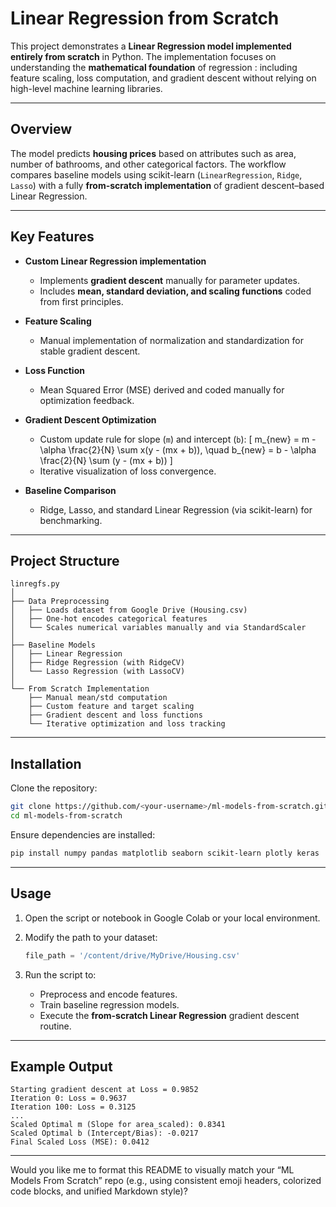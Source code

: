 
# Linear Regression from Scratch

This project demonstrates a **Linear Regression model implemented entirely from scratch** in Python. The implementation focuses on understanding the **mathematical foundation** of regression : including feature scaling, loss computation, and gradient descent without relying on high-level machine learning libraries.

---

##  Overview

The model predicts **housing prices** based on attributes such as area, number of bathrooms, and other categorical factors. The workflow compares baseline models using scikit-learn (`LinearRegression`, `Ridge`, `Lasso`) with a fully **from-scratch implementation** of gradient descent–based Linear Regression.

---

##  Key Features

* **Custom Linear Regression implementation**

  * Implements **gradient descent** manually for parameter updates.
  * Includes **mean, standard deviation, and scaling functions** coded from first principles.

* **Feature Scaling**

  * Manual implementation of normalization and standardization for stable gradient descent.

* **Loss Function**

  * Mean Squared Error (MSE) derived and coded manually for optimization feedback.

* **Gradient Descent Optimization**

  * Custom update rule for slope (`m`) and intercept (`b`):
    [
    m_{new} = m - \alpha \frac{2}{N} \sum x(y - (mx + b)), \quad
    b_{new} = b - \alpha \frac{2}{N} \sum (y - (mx + b))
    ]
  * Iterative visualization of loss convergence.

* **Baseline Comparison**

  * Ridge, Lasso, and standard Linear Regression (via scikit-learn) for benchmarking.

---

## Project Structure

```
linregfs.py
│
├── Data Preprocessing
│   ├── Loads dataset from Google Drive (Housing.csv)
│   ├── One-hot encodes categorical features
│   └── Scales numerical variables manually and via StandardScaler
│
├── Baseline Models
│   ├── Linear Regression
│   ├── Ridge Regression (with RidgeCV)
│   └── Lasso Regression (with LassoCV)
│
└── From Scratch Implementation
    ├── Manual mean/std computation
    ├── Custom feature and target scaling
    ├── Gradient descent and loss functions
    └── Iterative optimization and loss tracking
```

---

##  Installation

Clone the repository:

```bash
git clone https://github.com/<your-username>/ml-models-from-scratch.git
cd ml-models-from-scratch
```

Ensure dependencies are installed:

```bash
pip install numpy pandas matplotlib seaborn scikit-learn plotly keras
```

---

## Usage

1. Open the script or notebook in Google Colab or your local environment.
2. Modify the path to your dataset:

   ```python
   file_path = '/content/drive/MyDrive/Housing.csv'
   ```
3. Run the script to:

   * Preprocess and encode features.
   * Train baseline regression models.
   * Execute the **from-scratch Linear Regression** gradient descent routine.

---

##  Example Output

```
Starting gradient descent at Loss = 0.9852
Iteration 0: Loss = 0.9637
Iteration 100: Loss = 0.3125
...
Scaled Optimal m (Slope for area_scaled): 0.8341
Scaled Optimal b (Intercept/Bias): -0.0217
Final Scaled Loss (MSE): 0.0412
```



---

Would you like me to format this README to visually match your “ML Models From Scratch” repo (e.g., using consistent emoji headers, colorized code blocks, and unified Markdown style)?
